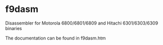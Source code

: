 # f9dasm
Disassembler for Motorola 6800/6801/6809 and Hitachi 6301/6303/6309 binaries

The documentation can be found in f9dasm.htm
